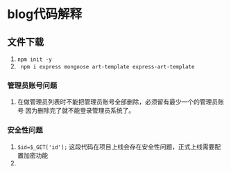 # blog代码解释

## 文件下载
  1. ```npm init -y```
  2. ``` npm i express mongoose art-template express-art-template```


### 管理员账号问题
  1. 在做管理员列表时不能把管理员账号全部删除，必须留有最少一个的管理员账号
      因为删除完了就不能登录管理员系统了。
### 安全性问题
  1. ```$id=$_GET['id'];```
      这段代码在项目上线会存在安全性问题，正式上线需要配置加密功能
  2. 











































